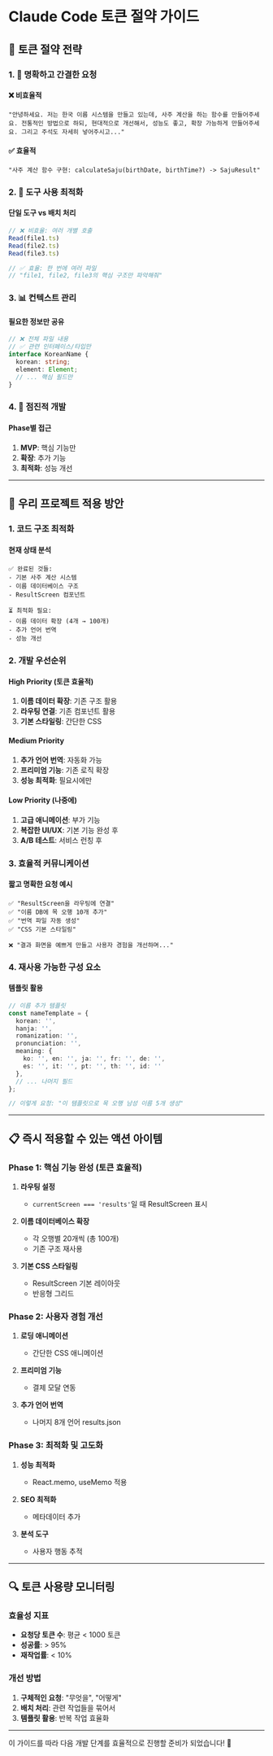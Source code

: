 # Claude Code 토큰 절약 가이드

## 🎯 토큰 절약 전략

### 1. 📝 **명확하고 간결한 요청**

#### ❌ 비효율적
```
"안녕하세요. 저는 한국 이름 시스템을 만들고 있는데, 사주 계산을 하는 함수를 만들어주세요. 전통적인 방법으로 하되, 현대적으로 개선해서, 성능도 좋고, 확장 가능하게 만들어주세요. 그리고 주석도 자세히 넣어주시고..."
```

#### ✅ 효율적
```
"사주 계산 함수 구현: calculateSaju(birthDate, birthTime?) -> SajuResult"
```

### 2. 🔧 **도구 사용 최적화**

#### 단일 도구 vs 배치 처리
```typescript
// ❌ 비효율: 여러 개별 호출
Read(file1.ts)
Read(file2.ts)
Read(file3.ts)

// ✅ 효율: 한 번에 여러 파일
// "file1, file2, file3의 핵심 구조만 파악해줘"
```

### 3. 📊 **컨텍스트 관리**

#### 필요한 정보만 공유
```typescript
// ❌ 전체 파일 내용
// ✅ 관련 인터페이스/타입만
interface KoreanName {
  korean: string;
  element: Element;
  // ... 핵심 필드만
}
```

### 4. 🎨 **점진적 개발**

#### Phase별 접근
1. **MVP**: 핵심 기능만
2. **확장**: 추가 기능
3. **최적화**: 성능 개선

---

## 🚀 우리 프로젝트 적용 방안

### 1. **코드 구조 최적화**

#### 현재 상태 분석
```
✅ 완료된 것들:
- 기본 사주 계산 시스템
- 이름 데이터베이스 구조
- ResultScreen 컴포넌트

⏳ 최적화 필요:
- 이름 데이터 확장 (4개 → 100개)
- 추가 언어 번역
- 성능 개선
```

### 2. **개발 우선순위**

#### High Priority (토큰 효율적)
1. **이름 데이터 확장**: 기존 구조 활용
2. **라우팅 연결**: 기존 컴포넌트 활용
3. **기본 스타일링**: 간단한 CSS

#### Medium Priority
1. **추가 언어 번역**: 자동화 가능
2. **프리미엄 기능**: 기존 로직 확장
3. **성능 최적화**: 필요시에만

#### Low Priority (나중에)
1. **고급 애니메이션**: 부가 기능
2. **복잡한 UI/UX**: 기본 기능 완성 후
3. **A/B 테스트**: 서비스 런칭 후

### 3. **효율적 커뮤니케이션**

#### 짧고 명확한 요청 예시
```
✅ "ResultScreen을 라우팅에 연결"
✅ "이름 DB에 목 오행 10개 추가"
✅ "번역 파일 자동 생성"
✅ "CSS 기본 스타일링"

❌ "결과 화면을 예쁘게 만들고 사용자 경험을 개선하며..."
```

### 4. **재사용 가능한 구성 요소**

#### 템플릿 활용
```typescript
// 이름 추가 템플릿
const nameTemplate = {
  korean: '',
  hanja: '',
  romanization: '',
  pronunciation: '',
  meaning: {
    ko: '', en: '', ja: '', fr: '', de: '',
    es: '', it: '', pt: '', th: '', id: ''
  },
  // ... 나머지 필드
};

// 이렇게 요청: "이 템플릿으로 목 오행 남성 이름 5개 생성"
```

---

## 📋 즉시 적용할 수 있는 액션 아이템

### Phase 1: 핵심 기능 완성 (토큰 효율적)

1. **라우팅 설정**
   - `currentScreen === 'results'`일 때 ResultScreen 표시

2. **이름 데이터베이스 확장**
   - 각 오행별 20개씩 (총 100개)
   - 기존 구조 재사용

3. **기본 CSS 스타일링**
   - ResultScreen 기본 레이아웃
   - 반응형 그리드

### Phase 2: 사용자 경험 개선

1. **로딩 애니메이션**
   - 간단한 CSS 애니메이션

2. **프리미엄 기능**
   - 결제 모달 연동

3. **추가 언어 번역**
   - 나머지 8개 언어 results.json

### Phase 3: 최적화 및 고도화

1. **성능 최적화**
   - React.memo, useMemo 적용

2. **SEO 최적화**
   - 메타데이터 추가

3. **분석 도구**
   - 사용자 행동 추적

---

## 🔍 토큰 사용량 모니터링

### 효율성 지표
- **요청당 토큰 수**: 평균 < 1000 토큰
- **성공률**: > 95%
- **재작업률**: < 10%

### 개선 방법
1. **구체적인 요청**: "무엇을", "어떻게"
2. **배치 처리**: 관련 작업들을 묶어서
3. **템플릿 활용**: 반복 작업 효율화

---

이 가이드를 따라 다음 개발 단계를 효율적으로 진행할 준비가 되었습니다! 🚀
